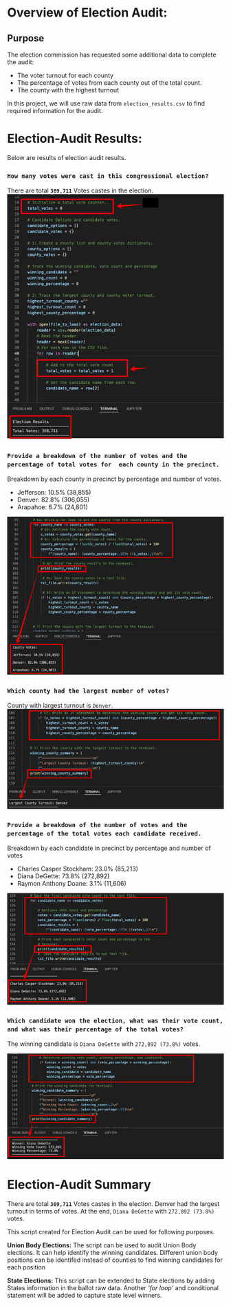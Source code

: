 # Overview of Election Audit:
## Purpose
The election commission has requested some additional data to complete the audit:
- The voter turnout for each county
- The percentage of votes from each county out of the total count.
- The county with the highest turnout

In this project, we will use raw data from `election_results.csv` to find required information for the audit.

# Election-Audit Results:
Below are results of election audit results. 

### `How many votes were cast in this congressional election? `

There are total **`369,711`** Votes castes in the election.
![Total Votes](img/Assignment1.png)

### `Provide a breakdown of the number of votes and the percentage of total votes for  each county in the precinct.`
Breakdown by each county in precinct by percentage and number of votes.
- Jefferson: 10.5% (38,855)
- Denver: 82.8% (306,055)
- Arapahoe: 6.7% (24,801)

![County Breakdown](img/Assignment2.png)

### `Which county had the largest number of votes?`
County with largest turnout is `Denver`.
![Largest County](img/Assignment3.png)

### `Provide a breakdown of the number of votes and the percentage of the total votes each candidate received.`
Breakdown by each candidate in precinct by percentage and number of votes
- Charles Casper Stockham: 23.0% (85,213)
- Diana DeGette: 73.8% (272,892)
- Raymon Anthony Doane: 3.1% (11,606)

![Candidates](img/Assignment4.png)


### `Which candidate won the election, what was their vote count, and what was their percentage of the total votes?`
The winning candidate is `Diana DeGette` with `272,892 (73.8%)` votes.

![Winner](img/Assignment5.png)


# Election-Audit Summary

There are total **`369,711`** Votes castes in the election. Denver had the largest turnout in terms of votes. At the end, `Diana DeGette` with `272,892 (73.8%)` votes.

This script created for Election Audit can be used for following purposes.

**Union Body Elections:** The script can be used to audit Union Body elections. It can help identify the winning candidates. Different union body positions can be identifed instead of counties to find winning candidates for each position

**State Elections:** This script can be extended to State elections by adding States information in the ballot raw data. Another _'for loop'_ and conditional statement will be added to capture state level winners.
